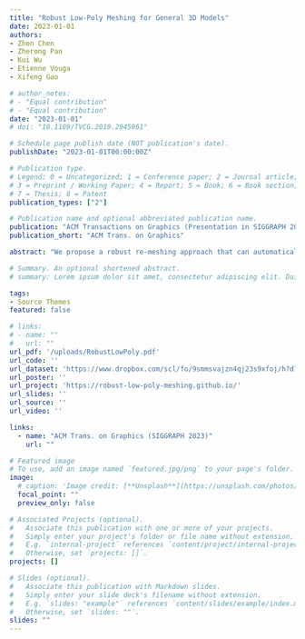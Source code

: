 ```yaml
---
title: "Robust Low-Poly Meshing for General 3D Models"
date: 2023-01-01
authors:
- Zhen Chen
- Zherong Pan
- Kui Wu
- Etienne Vouga
- Xifeng Gao

# author_notes:
# - "Equal contribution"
# - "Equal contribution"
date: "2023-01-01"
# doi: "10.1109/TVCG.2019.2945961"

# Schedule page publish date (NOT publication's date).
publishDate: "2023-01-01T00:00:00Z"

# Publication type.
# Legend: 0 = Uncategorized; 1 = Conference paper; 2 = Journal article;
# 3 = Preprint / Working Paper; 4 = Report; 5 = Book; 6 = Book section;
# 7 = Thesis; 8 = Patent
publication_types: ["2"]

# Publication name and optional abbreviated publication name.
publication: "ACM Transactions on Graphics (Presentation in SIGGRAPH 2023)"
publication_short: "ACM Trans. on Graphics"

abstract: "We propose a robust re-meshing approach that can automatically generate visual-preserving low-poly meshes for any high-poly models found in the wild. Our method can be seamlessly integrated into current mesh-based 3D asset production pipelines. Given an input high-poly, our method proceeds in two stages: 1) Robustly extracting an offset surface mesh that is feature preserving, and guaranteed to be watertight, manifold, and self-intersection free; 2) Progressively simplifying and flowing the offset mesh to bring the simplified mesh close to the input. The simplicity and the visual-preservation of the generated low-poly is controlled by a user required target screen size of the input: decreasing the screen size reduces the element count of the low-poly but enlarges its visual difference from the input. We have evaluated our method on a subset of the Thingi10K dataset that contains models created by practitioners in different domains, with varying topological and geometric complexities. Compared to state-of-the-art approaches and widely used software, our method demonstrates its superiority in terms of the element count, visual preservation, geometry and topology guarantees of the generated low-polys."

# Summary. An optional shortened abstract.
# summary: Lorem ipsum dolor sit amet, consectetur adipiscing elit. Duis posuere tellus ac convallis placerat. Proin tincidunt magna sed ex sollicitudin condimentum.

tags:
- Source Themes
featured: false

# links:
# - name: ""
#   url: ""
url_pdf: '/uploads/RobustLowPoly.pdf'
url_code: ''
url_dataset: 'https://www.dropbox.com/scl/fo/9smmsvajzn4qj23s9xfoj/h?dl=0&rlkey=g27cj058urro6rroqb1zffmxz'
url_poster: ''
url_project: 'https://robust-low-poly-meshing.github.io/'
url_slides: ''
url_source: ''
url_video: ''

links:
  - name: "ACM Trans. on Graphics (SIGGRAPH 2023)"
    url: ""

# Featured image
# To use, add an image named `featured.jpg/png` to your page's folder. 
image:
  # caption: 'Image credit: [**Unsplash**](https://unsplash.com/photos/jdD8gXaTZsc)'
  focal_point: ""
  preview_only: false

# Associated Projects (optional).
#   Associate this publication with one or more of your projects.
#   Simply enter your project's folder or file name without extension.
#   E.g. `internal-project` references `content/project/internal-project/index.md`.
#   Otherwise, set `projects: []`.
projects: []

# Slides (optional).
#   Associate this publication with Markdown slides.
#   Simply enter your slide deck's filename without extension.
#   E.g. `slides: "example"` references `content/slides/example/index.md`.
#   Otherwise, set `slides: ""`.
slides: ""
---
```

